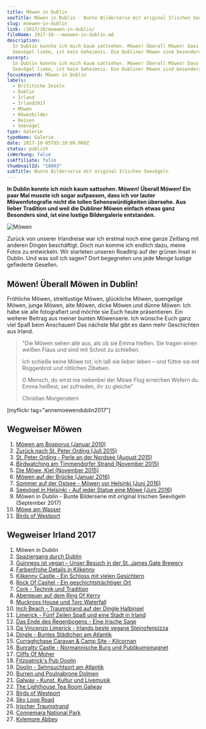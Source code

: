 ```yaml
---
title: Möwen in Dublin
seoTitle: Möwen in Dublin - Bunte Bilderserie mit original Irischen Seevögeln
slug: moewen-in-dublin
link: /2017/10/moewen-in-dublin/
fileName: 2017-10---moewen-in-dublin.md
description:
  In Dublin konnte ich mich kaum sattsehen. Möwen! Überall Möwen! Dass ich die
  Seevögel liebe, ist kein Geheimnis. Die Dubliner Möwen sind besonders toll!
excerpt:
  In Dublin konnte ich mich kaum sattsehen. Möwen! Überall Möwen! Dass ich die
  Seevögel liebe, ist kein Geheimnis. Die Dubliner Möwen sind besonders toll!
focusKeyword: Möwen in Dublin
labels:
  - Brititsche Inseln
  - Dublin
  - Irland
  - Irland2017
  - Möwen
  - Möwenbilder
  - Reisen
  - Seevögel
type: Galerie
typeName: Galerie
date: 2017-10-05T05:10:09.000Z
status: publish
isWerbung: false
isAffiliate: false
thumbnailId: "18003"
subTitle: Bunte Bilderserie mit original Irischen Seevögeln
---
```


<strong>In Dublin konnte ich mich kaum sattsehen. Möwen! Überall Möwen! Ein paar
Mal musste ich sogar aufpassen, dass ich vor lauter Möwenfotografie nicht die
tollen Sehenswürdigkeiten übersehe. Aus lieber Tradition und weil die Dubliner
Möwen einfach etwas ganz Besonders sind, ist eine lustige Bildergalerie
entstanden.</strong>

![Möwen](http://cardamonchai.com/wp-content/uploads/2017/10/37239585240_9e5d04507e_k-300x200.jpg)

Zurück von unserer Irlandreise war ich erstmal noch eine ganze Zeitlang mit
anderen Dingen beschäftigt. Doch nun komme ich endlich dazu, meine Fotos zu
entwickeln. Wir starteten unseren Roadtrip auf der grünen Insel in Dublin. Und
was soll ich sagen? Dort begegneten uns jede Menge lustige gefiederte Gesellen.

## Möwen! Überall Möwen in Dublin!

Fröhliche Möwen, streitlustige Möwen, glückliche Möwen, quengelige Möwen, junge
Möwen, alte Möwen, dicke Möwen und dünne Möwen: Ich habe sie alle fotografiert
und möchte sie Euch heute präsentieren. Ein weiterer Beitrag aus meiner bunten
Möwenserie. Ich wünsche Euch ganz viel Spaß beim Anschauen! Das nächste Mal gibt
es dann mehr Geschichten aus Irland.

<blockquote>"Die Möwen sehen alle aus,
als ob sie Emma hießen.
Sie tragen einen weißen Flaus
und sind mit Schrot zu schießen.

Ich schieße keine Möwe tot, ich laß sie lieber leben – und füttre sie mit
Roggenbrot und rötlichen Zibeben.

O Mensch, du wirst nie nebenbei der Möwe Flug erreichen Wofern du Emma heißest,
sei zufrieden, ihr zu gleiche"

Christian Morgenstern</blockquote>

[myflickr tag="annemoewendublin2017"]

## Wegweiser Möwen

<ol>
    <li><a href="/2010/01/moewen-am-bosporus/">Möwen am Bosporus (Januar 2010)</a></li>
    <li><a href="/2015/07/zurueck-nach-st-peter-ording/">Zurück nach St. Peter Ording (Juli 2015)</a></li>
    <li><a href="/2015/08/st-peter-ording/">St. Peter Ording - Perle an der Nordsee (August 2015)</a></li>
    <li><a href="/2015/11/birdwatching-am-timmendorfer-strand/">Birdwatching am Timmendorfer Strand (November 2015)</a></li>
    <li><a href="http://cardamonchai.com/2015/11/die-moewe/">Die Möwe, Kiel (November 2015)</a></li>
    <li><a href="http://cardamonchai.com/2016/01/moewen-auf-der-bruecke/">Möwen auf der Brücke (Januar 2016)</a></li>
    <li><a href="http://cardamonchai.com/2016/07/sommer-auf-der-ostsee-travemuende-helsinki/">Sommer auf der Ostsee - Möwen vor Helsinki (Juni 2016)</a></li>
    <li><a href="http://cardamonchai.com/2016/08/auf-jeder-statue-eine-moewe/">Seevögel in Helsinki - Auf jeder Statue eine Möwe (Juni 2016)</a></li>
    <li>Möwen in Dublin - Bunte Bilderserie mit original Irischen Seevögeln (September 2017)</li>
    <li><a href="http://cardamonchai.com/2018/01/moewe-am-wasser/">Möwe am Wasser</a></li>
    <li><a href="http://cardamonchai.com/2018/05/birds-of-westport/">Birds of Westport</a></li>
</ol>

## Wegweiser Irland 2017

<ol>
    <li>Möwen in Dublin</li>
    <li><a href="http://cardamonchai.com/2017/10/kleiner-spaziergang-durch-dublin/">Spaziergang durch Dublin</a></li>
    <li><a href="http://cardamonchai.com/2017/10/guinness-ist-vegan-brauerei-besuch/">Guinness ist vegan – Unser Besuch in der St. James Gate Brewery</a></li>
    <li><a href="http://cardamonchai.com/2017/11/kilkenny-bunte-insel-irland/">Farbenfrohe Details in Kilkenny</a></li>
    <li><a href="http://cardamonchai.com/2017/11/kilkenny-castle/">Kilkenny Castle - Ein Schloss mit vielen Gesichtern</a></li>
    <li><a href="http://cardamonchai.com/2017/11/rock-of-cashel/">Rock Of Cashel - Ein geschichtsträchtiger Ort</a></li>
    <li><a href="http://cardamonchai.com/2017/12/cork/">Cork - Technik und Tradition</a></li>
    <li><a href="http://cardamonchai.com/2018/01/auf-dem-skellig-ring-in-richtung-dingle-halbinsel/">Abenteuer auf dem Ring Of Kerry</a></li>
    <li><a href="http://cardamonchai.com/2018/02/muckross-house-und-torc-waterfall-irland/">Muckross House und Torc Waterfall</a></li>
    <li><a href="http://cardamonchai.com/2018/02/lieblingsstrand-inch-beach/">Inch Beach - Traumstrand auf der Dingle Halbinsel</a></li>
    <li><a href="http://cardamonchai.com/2018/02/limerick/">Limerick - Fünf Zeilen Spaß und eine Stadt in Irland</a></li>
    <li><a href="http://cardamonchai.com/2018/02/das-ende-des-regenbogens/">Das Ende des Regenbogens - Eine Irische Sage</a></li>
    <li><a href="http://cardamonchai.com/2018/03/da-vincenzo-limerick/">Da Vincenzo Limerick - Irlands beste vegane Steinofenpizza</a></li>
    <li><a href="http://cardamonchai.com/2018/03/dingle/">Dingle - Buntes Städtchen am Atlantik</a></li>
    <li><a href="http://cardamonchai.com/2018/03/curraghchase-caravan-camp-site/">Curraghchase Caravan &amp; Camp Site - Kilcornan</a></li>
    <li><a href="http://cardamonchai.com/2018/03/bunratty-castle/">Bunratty Castle - Normannische Burg und Publikumsmagnet</a></li>
    <li><a href="http://cardamonchai.com/2018/04/cliffs-of-moher/">Cliffs Of Moher</a></li>
    <li><a href="http://cardamonchai.com/2018/04/fitzpatricks-pub-doolin/">Fitzpatrick's Pub Doolin</a></li>
    <li><a href="http://cardamonchai.com/2018/04/doolin/">Doolin - Sehnsuchtsort am Atlantik</a></li>
    <li><a href="http://cardamonchai.com/2018/04/poulnabrone-dolmen-burren/">Burren und Poulnabrone Dolmen</a></li>
    <li><a href="http://cardamonchai.com/2018/04/galway/">Galway - Kunst, Kultur und Livemusik</a></li>
    <li><a href="http://cardamonchai.com/2018/05/the-lighthouse-tea-room-galway/">The Lighthouse Tea Room Galway</a></li>
    <li><a href="http://cardamonchai.com/2018/05/birds-of-westport/">Birds of Westport</a></li>
    <li><a href="http://cardamonchai.com/2018/05/sky-loop-road-clifden/">Sky Loop Road</a></li>
    <li><a href="http://cardamonchai.com/2018/05/irischer-traumstrand/">Irischer Traumstrand</a></li>
    <li><a href="http://cardamonchai.com/2018/05/connemara-national-park/">Connemara National Park</a></li>
    <li><a href="http://cardamonchai.com/2018/05/kylemore-abbey/">Kylemore Abbey</a></li>
</ol>
